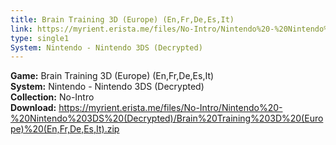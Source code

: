 ```yaml
---
title: Brain Training 3D (Europe) (En,Fr,De,Es,It)
link: https://myrient.erista.me/files/No-Intro/Nintendo%20-%20Nintendo%203DS%20(Decrypted)/Brain%20Training%203D%20(Europe)%20(En,Fr,De,Es,It).zip
type: single1
System: Nintendo - Nintendo 3DS (Decrypted)
---
```

<b>Game:</b> Brain Training 3D (Europe) (En,Fr,De,Es,It)<br>
<b>System:</b> Nintendo - Nintendo 3DS (Decrypted)<br>
<b>Collection:</b> No-Intro<br>
<b>Download:</b> https://myrient.erista.me/files/No-Intro/Nintendo%20-%20Nintendo%203DS%20(Decrypted)/Brain%20Training%203D%20(Europe)%20(En,Fr,De,Es,It).zip